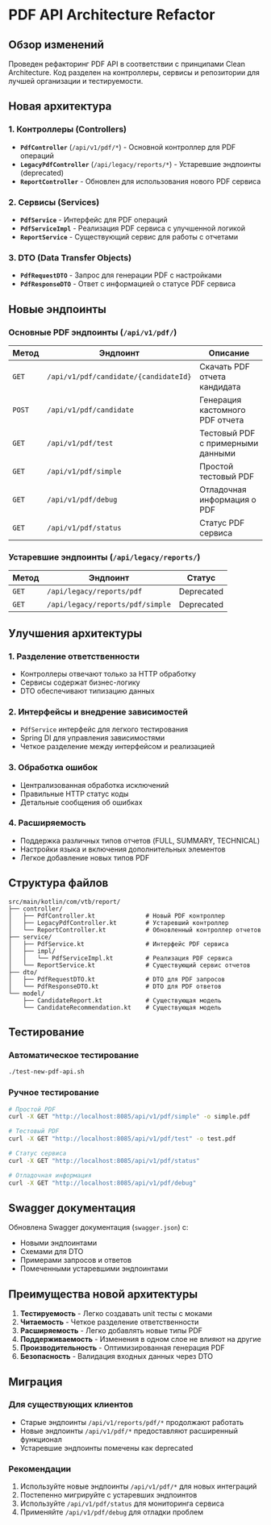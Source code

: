 # PDF API Architecture Refactor

## Обзор изменений

Проведен рефакторинг PDF API в соответствии с принципами Clean Architecture. Код разделен на контроллеры, сервисы и репозитории для лучшей организации и тестируемости.

## Новая архитектура

### 1. **Контроллеры (Controllers)**

- **`PdfController`** (`/api/v1/pdf/*`) - Основной контроллер для PDF операций
- **`LegacyPdfController`** (`/api/legacy/reports/*`) - Устаревшие эндпоинты (deprecated)
- **`ReportController`** - Обновлен для использования нового PDF сервиса

### 2. **Сервисы (Services)**

- **`PdfService`** - Интерфейс для PDF операций
- **`PdfServiceImpl`** - Реализация PDF сервиса с улучшенной логикой
- **`ReportService`** - Существующий сервис для работы с отчетами

### 3. **DTO (Data Transfer Objects)**

- **`PdfRequestDTO`** - Запрос для генерации PDF с настройками
- **`PdfResponseDTO`** - Ответ с информацией о статусе PDF сервиса

## Новые эндпоинты

### Основные PDF эндпоинты (`/api/v1/pdf/`)

| Метод  | Эндпоинт                              | Описание                          |
| ------ | ------------------------------------- | --------------------------------- |
| `GET`  | `/api/v1/pdf/candidate/{candidateId}` | Скачать PDF отчета кандидата      |
| `POST` | `/api/v1/pdf/candidate`               | Генерация кастомного PDF отчета   |
| `GET`  | `/api/v1/pdf/test`                    | Тестовый PDF с примерными данными |
| `GET`  | `/api/v1/pdf/simple`                  | Простой тестовый PDF              |
| `GET`  | `/api/v1/pdf/debug`                   | Отладочная информация о PDF       |
| `GET`  | `/api/v1/pdf/status`                  | Статус PDF сервиса                |

### Устаревшие эндпоинты (`/api/legacy/reports/`)

| Метод | Эндпоинт                         | Статус     |
| ----- | -------------------------------- | ---------- |
| `GET` | `/api/legacy/reports/pdf`        | Deprecated |
| `GET` | `/api/legacy/reports/pdf/simple` | Deprecated |

## Улучшения архитектуры

### 1. **Разделение ответственности**

- Контроллеры отвечают только за HTTP обработку
- Сервисы содержат бизнес-логику
- DTO обеспечивают типизацию данных

### 2. **Интерфейсы и внедрение зависимостей**

- `PdfService` интерфейс для легкого тестирования
- Spring DI для управления зависимостями
- Четкое разделение между интерфейсом и реализацией

### 3. **Обработка ошибок**

- Централизованная обработка исключений
- Правильные HTTP статус коды
- Детальные сообщения об ошибках

### 4. **Расширяемость**

- Поддержка различных типов отчетов (FULL, SUMMARY, TECHNICAL)
- Настройки языка и включения дополнительных элементов
- Легкое добавление новых типов PDF

## Структура файлов

```
src/main/kotlin/com/vtb/report/
├── controller/
│   ├── PdfController.kt              # Новый PDF контроллер
│   ├── LegacyPdfController.kt        # Устаревший контроллер
│   └── ReportController.kt           # Обновленный контроллер отчетов
├── service/
│   ├── PdfService.kt                 # Интерфейс PDF сервиса
│   ├── impl/
│   │   └── PdfServiceImpl.kt         # Реализация PDF сервиса
│   └── ReportService.kt              # Существующий сервис отчетов
├── dto/
│   ├── PdfRequestDTO.kt              # DTO для PDF запросов
│   └── PdfResponseDTO.kt             # DTO для PDF ответов
└── model/
    ├── CandidateReport.kt            # Существующая модель
    └── CandidateRecommendation.kt    # Существующая модель
```

## Тестирование

### Автоматическое тестирование

```bash
./test-new-pdf-api.sh
```

### Ручное тестирование

```bash
# Простой PDF
curl -X GET "http://localhost:8085/api/v1/pdf/simple" -o simple.pdf

# Тестовый PDF
curl -X GET "http://localhost:8085/api/v1/pdf/test" -o test.pdf

# Статус сервиса
curl -X GET "http://localhost:8085/api/v1/pdf/status"

# Отладочная информация
curl -X GET "http://localhost:8085/api/v1/pdf/debug"
```

## Swagger документация

Обновлена Swagger документация (`swagger.json`) с:

- Новыми эндпоинтами
- Схемами для DTO
- Примерами запросов и ответов
- Помеченными устаревшими эндпоинтами

## Преимущества новой архитектуры

1. **Тестируемость** - Легко создавать unit тесты с моками
2. **Читаемость** - Четкое разделение ответственности
3. **Расширяемость** - Легко добавлять новые типы PDF
4. **Поддерживаемость** - Изменения в одном слое не влияют на другие
5. **Производительность** - Оптимизированная генерация PDF
6. **Безопасность** - Валидация входных данных через DTO

## Миграция

### Для существующих клиентов

- Старые эндпоинты `/api/v1/reports/pdf/*` продолжают работать
- Новые эндпоинты `/api/v1/pdf/*` предоставляют расширенный функционал
- Устаревшие эндпоинты помечены как deprecated

### Рекомендации

1. Используйте новые эндпоинты `/api/v1/pdf/*` для новых интеграций
2. Постепенно мигрируйте с устаревших эндпоинтов
3. Используйте `/api/v1/pdf/status` для мониторинга сервиса
4. Применяйте `/api/v1/pdf/debug` для отладки проблем
